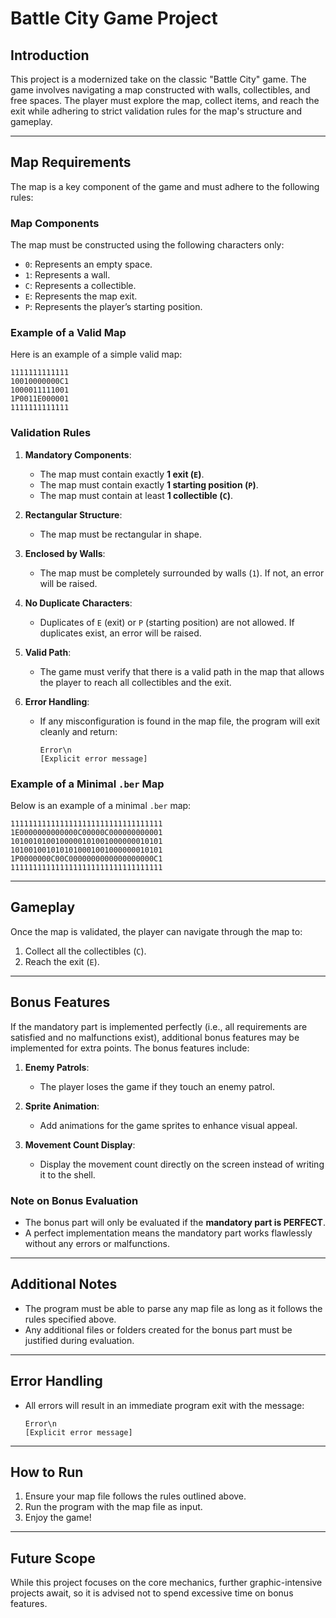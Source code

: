 # Battle City Game Project

## Introduction
This project is a modernized take on the classic "Battle City" game. The game involves navigating a map constructed with walls, collectibles, and free spaces. The player must explore the map, collect items, and reach the exit while adhering to strict validation rules for the map's structure and gameplay.

---

## Map Requirements
The map is a key component of the game and must adhere to the following rules:

### Map Components
The map must be constructed using the following characters only:
- `0`: Represents an empty space.
- `1`: Represents a wall.
- `C`: Represents a collectible.
- `E`: Represents the map exit.
- `P`: Represents the player’s starting position.

### Example of a Valid Map
Here is an example of a simple valid map:
```
1111111111111
10010000000C1
1000011111001
1P0011E000001
1111111111111
```

### Validation Rules
1. **Mandatory Components**:
   - The map must contain exactly **1 exit (`E`)**.
   - The map must contain exactly **1 starting position (`P`)**.
   - The map must contain at least **1 collectible (`C`)**.

2. **Rectangular Structure**:
   - The map must be rectangular in shape.

3. **Enclosed by Walls**:
   - The map must be completely surrounded by walls (`1`). If not, an error will be raised.

4. **No Duplicate Characters**:
   - Duplicates of `E` (exit) or `P` (starting position) are not allowed. If duplicates exist, an error will be raised.

5. **Valid Path**:
   - The game must verify that there is a valid path in the map that allows the player to reach all collectibles and the exit.

6. **Error Handling**:
   - If any misconfiguration is found in the map file, the program will exit cleanly and return:
     ```
     Error\n
     [Explicit error message]
     ```

### Example of a Minimal `.ber` Map
Below is an example of a minimal `.ber` map:
```
1111111111111111111111111111111111
1E0000000000000C00000C000000000001
1010010100100000101001000000010101
1010010010101010001001000000010101
1P0000000C00C0000000000000000000C1
1111111111111111111111111111111111
```

---

## Gameplay
Once the map is validated, the player can navigate through the map to:
1. Collect all the collectibles (`C`).
2. Reach the exit (`E`).

---

## Bonus Features
If the mandatory part is implemented perfectly (i.e., all requirements are satisfied and no malfunctions exist), additional bonus features may be implemented for extra points. The bonus features include:
1. **Enemy Patrols**:
   - The player loses the game if they touch an enemy patrol.

2. **Sprite Animation**:
   - Add animations for the game sprites to enhance visual appeal.

3. **Movement Count Display**:
   - Display the movement count directly on the screen instead of writing it to the shell.

### Note on Bonus Evaluation
- The bonus part will only be evaluated if the **mandatory part is PERFECT**.
- A perfect implementation means the mandatory part works flawlessly without any errors or malfunctions.

---

## Additional Notes
- The program must be able to parse any map file as long as it follows the rules specified above.
- Any additional files or folders created for the bonus part must be justified during evaluation.

---

## Error Handling
- All errors will result in an immediate program exit with the message:
  ```
  Error\n
  [Explicit error message]
  ```

---

## How to Run
1. Ensure your map file follows the rules outlined above.
2. Run the program with the map file as input.
3. Enjoy the game!

---

## Future Scope
While this project focuses on the core mechanics, further graphic-intensive projects await, so it is advised not to spend excessive time on bonus features.

